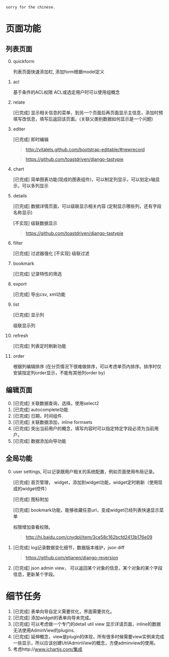 `sorry for the chinese.`

页面功能
=======

列表页面
-------

0. quickform

    列表页面快速添加栏, 添加form根据model定义

0. acl

    基于条件的ACL权限
    ACL或选定用户时可以使用组概念

0. relate

    [已完成] 显示相关信息的菜单，到另一个页面后再页面显示主信息，添加时预填写改信息，填写后返回该页面。(关联父类别数据如何显示是一个问题)

0. editer

    [已完成] 即时编辑
    
    > http://vitalets.github.com/bootstrap-editable/#newrecord
    
    > https://github.com/toastdriven/django-tastypie

0. chart

    [已完成] 简单图表功能(现成的图表组件)，可以制定列显示，可以划定x轴显示，可以多列显示
    
0. details

    [已完成] 数据详情页面，可以级联显示相关内容 (定制显示哪些列，还有字段名称显示)
    
    [不实现] 级联数据显示
    
    > https://github.com/toastdriven/django-tastypie
    
0. filter

    [已完成] 过滤器强化
    [不实现] 级联过滤

0. bookmark

    [已完成] 记录特性的筛选

0. export

    [已完成] 导出csv, xml功能

0. list
    
    [已完成] 显示列
    
    级联显示列

0. refresh

    [已完成] 列表定时刷新功能

0. order

    根据列编辑排序 (在分页情况下很难做排序，可以考虑单页内排序。排序时仅安装指定列order显示，不能有其他列order by)

编辑页面
-------

0. [已完成] 关联数据查询，选择。使用select2
0. [已完成] autocomplete功能
0. [已完成] 日期，时间组件.
0. [已完成] 关联数据添加，inline formsets
0. [已完成] 突出当前用户的概念，填写内容时可以指定特定字段必须为当前用户。
0. [已完成] 数据添加向导功能

全局功能
-------

0. user settings, 可以记录跟用户相关的系统配置，例如页面使用布局记录。

    [已完成] 首页管理， widget，添加到widget功能，widget定时刷新（使用现成的widget控件）

    [已完成] 图标附加

    [已完成] bookmark功能，能够收藏任意url，变成widget已经列表快速显示菜单

    权限增加查看权限。
    > http://hi.baidu.com/cnydpl/item/3ce58c162bcfd2413b176e09

0. [已完成] log记录数据变化细节，数据版本维护，json diff

    > https://github.com/etianen/django-reversion

0. [已完成] json admin view， 可以返回某个对象的信息，某个对象的某个字段信息，更新某个字段。

细节任务
=======

1. [已完成] 表单向导自定义需要优化，界面需要优化。
2. [已完成] 添加widget的表单向导未完成。
3. [已完成] 可以考虑做一个专门的detail util view 显示详请页面，inline的数据无法使用AdminView的plugins.
4. [已完成] 延伸概念，view是plugin的体现，所有很多时候需要view实例来完成一些显示，所以应该创建UtilAdminView的概念，方便adminview的使用。
5. 考虑http://www.ichartjs.com/集成


